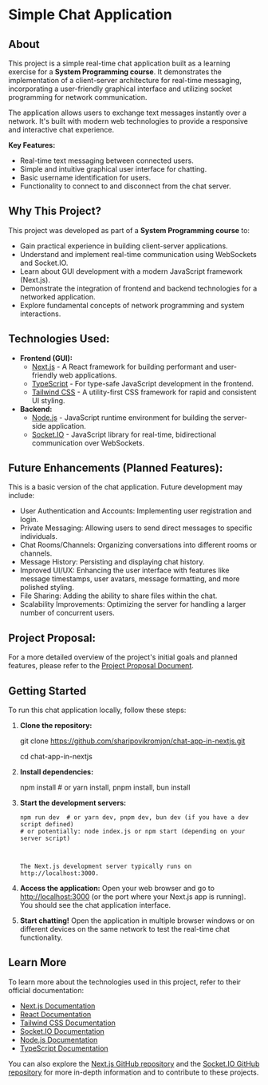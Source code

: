 # Simple Chat Application

## About

This project is a simple real-time chat application built as a learning exercise for a **System Programming course**. It demonstrates the implementation of a client-server architecture for real-time messaging, incorporating a user-friendly graphical interface and utilizing socket programming for network communication.

The application allows users to exchange text messages instantly over a network. It's built with modern web technologies to provide a responsive and interactive chat experience.

**Key Features:**

- Real-time text messaging between connected users.
- Simple and intuitive graphical user interface for chatting.
- Basic username identification for users.
- Functionality to connect to and disconnect from the chat server.

## Why This Project?

This project was developed as part of a **System Programming course** to:

- Gain practical experience in building client-server applications.
- Understand and implement real-time communication using WebSockets and Socket.IO.
- Learn about GUI development with a modern JavaScript framework (Next.js).
- Demonstrate the integration of frontend and backend technologies for a networked application.
- Explore fundamental concepts of network programming and system interactions.

## Technologies Used:

- **Frontend (GUI):**
  - [Next.js](https://nextjs.org) - A React framework for building performant and user-friendly web applications.
  - [TypeScript](https://www.google.com/url?sa=E&source=gmail&q=https://www.typescriptlang.org/) - For type-safe JavaScript development in the frontend.
  - [Tailwind CSS](https://www.google.com/url?sa=E&source=gmail&q=https://tailwindcss.com) - A utility-first CSS framework for rapid and consistent UI styling.
- **Backend:**
  - [Node.js](https://www.google.com/url?sa=E&source=gmail&q=https://nodejs.org) - JavaScript runtime environment for building the server-side application.
  - [Socket.IO](https://www.google.com/url?sa=E&source=gmail&q=https://socket.io) - JavaScript library for real-time, bidirectional communication over WebSockets.

## Future Enhancements (Planned Features):

This is a basic version of the chat application. Future development may include:

- User Authentication and Accounts: Implementing user registration and login.
- Private Messaging: Allowing users to send direct messages to specific individuals.
- Chat Rooms/Channels: Organizing conversations into different rooms or channels.
- Message History: Persisting and displaying chat history.
- Improved UI/UX: Enhancing the user interface with features like message timestamps, user avatars, message formatting, and more polished styling.
- File Sharing: Adding the ability to share files within the chat.
- Scalability Improvements: Optimizing the server for handling a larger number of concurrent users.

## Project Proposal:

For a more detailed overview of the project's initial goals and planned features, please refer to the [Project Proposal Document](./Project-Proposal_%20Simple-Chat-Application.pdf).

## Getting Started

To run this chat application locally, follow these steps:

1.  **Clone the repository:**

    git clone https://github.com/sharipovikromjon/chat-app-in-nextjs.git

    cd chat-app-in-nextjs

2.  **Install dependencies:**

    npm install # or yarn install, pnpm install, bun install

3.  **Start the development servers:**

        npm run dev  # or yarn dev, pnpm dev, bun dev (if you have a dev script defined)
        # or potentially: node index.js or npm start (depending on your server script)



        The Next.js development server typically runs on http://localhost:3000.

4.  **Access the application:** Open your web browser and go to [http://localhost:3000](http://localhost:3000) (or the port where your Next.js app is running). You should see the chat application interface.

5.  **Start chatting\!** Open the application in multiple browser windows or on different devices on the same network to test the real-time chat functionality.

## Learn More

To learn more about the technologies used in this project, refer to their official documentation:

- [Next.js Documentation](https://nextjs.org/docs)
- [React Documentation](https://www.google.com/url?sa=E&source=gmail&q=https://reactjs.org/docs)
- [Tailwind CSS Documentation](https://www.google.com/url?sa=E&source=gmail&q=https://tailwindcss.com/docs)
- [Socket.IO Documentation](https://www.google.com/url?sa=E&source=gmail&q=https://socket.io/docs/)
- [Node.js Documentation](https://www.google.com/url?sa=E&source=gmail&q=https://nodejs.org/en/docs/)
- [TypeScript Documentation](https://www.typescriptlang.org/docs/)

You can also explore the [Next.js GitHub repository](https://github.com/vercel/next.js) and the [Socket.IO GitHub repository](https://github.com/socketio/socket.io) for more in-depth information and to contribute to these projects.
